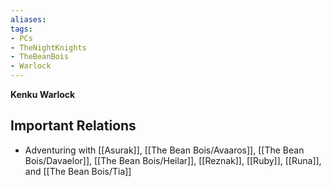 ```yaml
---
aliases: 
tags:
- PCs
- TheNightKnights
- TheBeanBois
- Warlock
---
```

**Kenku Warlock**


## Important Relations

* Adventuring with [[Asurak]], [[The Bean Bois/Avaaros]], [[The Bean Bois/Davaelor]], [[The Bean Bois/Heilar]], [[Reznak]], [[Ruby]], [[Runa]], and [[The Bean Bois/Tia]]